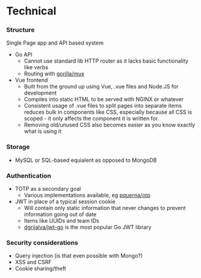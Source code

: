 # Technical

### Structure
Single Page app and API based system
* Go API
   * Cannot use standard lib HTTP router as it lacks basic functionality like verbs
   * Routing with [gorilla/mux](https://github.com/gorilla/mux)
* Vue frontend
   * Built from the ground up using Vue, .vue files and Node.JS for development
   * Compiles into static HTML to be served with NGINX or whatever
   * Consistent usage of .vue files to split pages into separate items reduces bulk in components like CSS, especially because all CSS is scoped - it only affects the component it is written for.
   * Removing old/unused CSS also becomes easier as you know exactly what is using it

### Storage
 * MySQL or SQL-based equialent as opposed to MongoDB

### Authentication
 * TOTP as a secondary goal
   * Various implementations available, eg [pquerna/otp](https://github.com/pquerna/otp/)
 * JWT in place of a typical session cookie
   * Will contain only static information that never changes to prevent information going out of date
   * Items like UUIDs and team IDs
   * [dgrijalva/jwt-go](https://github.com/dgrijalva/jwt-go) is the most popular Go JWT library

### Security considerations
 * Query injection (is that even possible with Mongo?)
 * XSS and CSRF
 * Cookie sharing/theft
